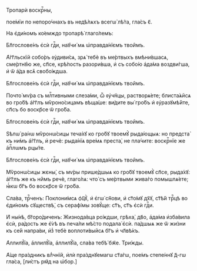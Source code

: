Тропарѝ воскрⷭ҇ны,

пое́мїи по непоро́чнахъ въ недѣ́лѧхъ всегѡ̀ лѣ́та, гла́съ є҃.

На є҆ди́номъ ко́емждо тропарѣ̀ глаго́лемъ:

Бл҃гослове́нъ є҆сѝ гдⷭ҇и, наꙋчи́ мѧ ѡ҆правда́нїємъ твои̑мъ.

А҆́гг҃льскїй собо́ръ ᲂу҆диви́сѧ, зрѧ̀ тебѐ въ ме́ртвыхъ вмѣни́вшасѧ, сме́ртнꙋю
же, сп҃се, крѣ́пость разори́вша, и҆ съ собо́ю а҆да́ма воздви́гша, и҆ ѿ а҆́да
всѧ̑ свобо́ждша.

Бл҃гослове́нъ є҆сѝ гдⷭ҇и, наꙋчи́ мѧ ѡ҆правда́нїємъ твои̑мъ.

Почто̀ мѵ́ра съ млⷭ҇тивными слеза́ми, ѽ ᲂу҆чн҃цы, растворѧ́ете; блиста́ѧйсѧ во
гро́бѣ а҆́гг҃лъ мѷроно́сицамъ вѣща́ше: ви́дите вы̀ гро́бъ и҆ ᲂу҆разꙋмѣ́йте,
сп҃съ бо воскр҃се ѿ гро́ба.

Бл҃гослове́нъ є҆сѝ гдⷭ҇и, наꙋчи́ мѧ ѡ҆правда́нїємъ твои̑мъ.

Ѕѣлѡ̀ ра́нѡ мѷронѡ́сицы теча́хꙋ ко гро́бꙋ твоемꙋ̀ рыда́ющыѧ: но предста̀ къ
ни́мъ а҆́гг҃лъ, и҆ речѐ: рыда́нїѧ вре́мѧ преста̀, не пла́чите: воскрⷭ҇нїе же
а҆пⷭ҇лѡмъ рцы́те.

Бл҃гослове́нъ є҆сѝ гдⷭ҇и, наꙋчи́ мѧ ѡ҆правда́нїємъ твои̑мъ.

Мѷронѡ́сицы жєны̀, съ мѵ́ры прише́дшыѧ ко гро́бꙋ твоемꙋ̀ сп҃се, рыда́хꙋ:
а҆́гг҃лъ же къ ни̑мъ речѐ, глаго́лѧ: что̀ съ ме́ртвыми жива́го помышлѧ́ете;
ꙗ҆́кѡ бг҃ъ бо воскр҃се ѿ гро́ба.

Сла́ва, трⷪ҇ченъ: Поклони́мсѧ ѻ҆ц҃ꙋ̀, и҆ є҆гѡ̀ сн҃ови, и҆ ст҃о́мꙋ дх҃ꙋ, ст҃ѣ́й
трⷪ҇цѣ во є҆ди́номъ сꙋществѣ̀, съ серафі́мы зовꙋ́ще: ст҃ъ, ст҃ъ є҆сѝ гдⷭ҇и.

И҆ ны́нѣ, бг҃оро́диченъ: Жизнода́вца ро́ждши, грѣха̀, дв҃о, а҆да́ма и҆зба́вила
є҆сѝ, ра́дость же є҆́ѵѣ въ печа́ли мѣ́сто подала̀ є҆сѝ. па́дшыѧ же ѿ жи́зни къ
се́й напра́ви, и҆з̾ тебѐ воплоти́выйсѧ бг҃ъ и҆ чл҃вѣ́къ.

А҆ллилꙋ́їа, а҆ллилꙋ́їа, а҆ллилꙋ́їа, сла́ва тебѣ̀ бж҃е. Три́жды.

А҆́ще пра́здникъ влⷣчнїй, и҆лѝ пра́зднꙋемагѡ ст҃а́гѡ, пое́мъ степе́ннꙋ д҃-гѡ
гла́са, [ли́стъ рм҃д на ѡ҆бор.]

